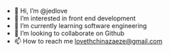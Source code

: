 - 👋 Hi, I’m @jedlove
- 👀 I’m interested in front end development
- 🌱 I’m currently learning software engineering
- 💞️ I’m looking to collaborate on Github
- 📫 How to reach me lovethchinazaeze@gmail.com

<!---
jedlove/jedlove is a ✨ special ✨ repository because its `README.md` (this file) appears on your GitHub profile.
You can click the Preview link to take a look at your changes.
--->
